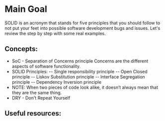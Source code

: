 # Main Goal

SOLID is an acronym that stands for five principles that you should follow to not put your feet into possible software development bugs and issues.
Let's review the step by step with some real examples.

## Concepts:
- SoC - Separation of Concerns principle
Concerns are the different aspects of software functionality.
- SOLID Principles:
-- Single responsibility principle
-- Open Closed principle
-- Liskov Substitution principle
-- Interface Segregation principle
-- Dependency Inversion principle
- NOTE:  When two pieces of code look alike, it doesn’t always mean that they are the same thing.
- DRY - Don't Repeat Yourself

## Useful resources:
### [](link)